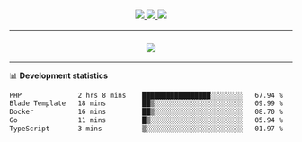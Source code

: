 <h3 align="center">
  <a href="https://github.com/hwalker928">
      <img src="https://img.shields.io/github/followers/hwalker928?label=Followers&style=for-the-badge&color=lightblue">
  </a>
  <a href="https://harryw.link/discord" alt="Discord">
      <img src="https://img.shields.io/discord/738451951758606336?label=discord&style=for-the-badge&color=lightblue"/>
  </a>
  <a href="https://harryw.link/sparked" alt="Sparked Host">
      <img src="https://img.shields.io/static/v1?label=Sponsor&message=Sparked%20Host&color=yellow&style=for-the-badge"/>
  </a>
</h3>

<hr>


<h3 align="center">
  <a href="https://github.com/hwalker928">
      <img src="https://github-profile-trophy.vercel.app/?username=hwalker928&no-bg=true&no-frame=true">
  </a>
</h3>


<hr>

📊 **Development statistics**

<!--START_SECTION:waka-->

```txt
PHP              2 hrs 8 mins    █████████████████░░░░░░░░   67.94 %
Blade Template   18 mins         ██▒░░░░░░░░░░░░░░░░░░░░░░   09.99 %
Docker           16 mins         ██▒░░░░░░░░░░░░░░░░░░░░░░   08.70 %
Go               11 mins         █▒░░░░░░░░░░░░░░░░░░░░░░░   05.94 %
TypeScript       3 mins          ▒░░░░░░░░░░░░░░░░░░░░░░░░   01.97 %
```

<!--END_SECTION:waka-->

